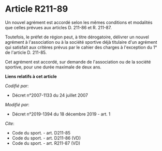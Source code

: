 # Article R211-89

Un nouvel agrément est accordé selon les mêmes conditions et modalités que celles prévues aux articles D. 211-86 et R.
211-87.

Toutefois, le préfet de région peut, à titre dérogatoire, délivrer un nouvel agrément à l'association ou à la société
sportive déjà titulaire d'un agrément qui satisfait aux critères prévus par le cahier des charges à l'exception du 1° de
l'article D. 211-85.

Cet agrément est accordé, sur demande de l'association ou de la société sportive, pour une durée maximale de deux ans.

**Liens relatifs à cet article**

_Codifié par_:

  - Décret n°2007-1133 du 24 juillet 2007

_Modifié par_:

  - Décret n°2019-1394 du 18 décembre 2019 - art. 1

_Cite_:

  - Code du sport. - art. D211-85
  - Code du sport. - art. D211-86 (VD)
  - Code du sport. - art. R211-87 (VD)
